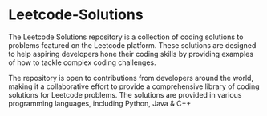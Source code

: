 # Leetcode-Solutions
The Leetcode Solutions repository is a collection of coding solutions to problems featured on the Leetcode platform. These solutions are designed to help aspiring developers hone their coding skills by providing examples of how to tackle complex coding challenges.

The repository is open to contributions from developers around the world, making it a collaborative effort to provide a comprehensive library of coding solutions for Leetcode problems. The solutions are provided in various programming languages, including Python, Java & C++
